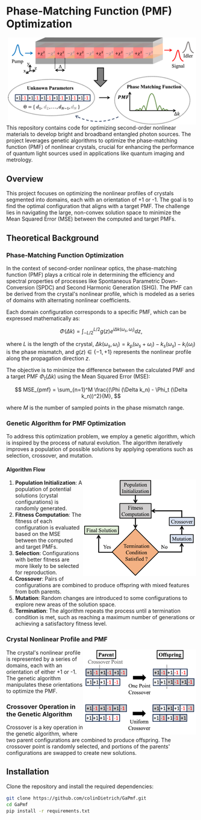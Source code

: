 # Phase-Matching Function (PMF) Optimization
<img src="images/pmfScheme.png" width="500" align="right">

This repository contains code for optimizing second-order nonlinear materials to develop bright and broadband entangled photon sources. The project leverages genetic algorithms to optimize the phase-matching function (PMF) of nonlinear crystals, crucial for enhancing the performance of quantum light sources used in applications like quantum imaging and metrology.

## Overview

This project focuses on optimizing the nonlinear profiles of crystals segmented into domains, each with an orientation of +1 or -1. The goal is to find the optimal configuration that aligns with a target PMF. The challenge lies in navigating the large, non-convex solution space to minimize the Mean Squared Error (MSE) between the computed and target PMFs.

## Theoretical Background

### Phase-Matching Function Optimization

In the context of second-order nonlinear optics, the phase-matching function (PMF) plays a critical role in determining the efficiency and spectral properties of processes like Spontaneous Parametric Down-Conversion (SPDC) and Second Harmonic Generation (SHG). The PMF can be derived from the crystal's nonlinear profile, which is modeled as a series of domains with alternating nonlinear coefficients.

Each domain configuration corresponds to a specific PMF, which can be expressed mathematically as:

$$
\Phi(\Delta k) = \int_{-L/2}^{L/2} g(z) e^{i \Delta k (\omega_s, \omega_i)} dz,
$$

where $L$ is the length of the crystal, $\Delta k (\omega_s, \omega_i) = k_p(\omega_s + \omega_i) - k_s(\omega_s) - k_i(\omega_i)$ is the phase mismatch, and $g(z) \in \{-1, +1\}$ represents the nonlinear profile along the propagation direction $z$.

The objective is to minimize the difference between the calculated PMF and a target PMF $\Phi_t(\Delta k)$ using the Mean Squared Error (MSE):

$$
MSE_{pmf} = \sum_{n=1}^M \frac{(\Phi (\Delta k_n) - \Phi_t (\Delta k_n))^2}{M},
$$

where $M$ is the number of sampled points in the phase mismatch range.

### Genetic Algorithm for PMF Optimization

To address this optimization problem, we employ a genetic algorithm, which is inspired by the process of natural evolution. The algorithm iteratively improves a population of possible solutions by applying operations such as selection, crossover, and mutation.

#### Algorithm Flow
<img src="images/algoo.png" width="300" align="right">

1. **Population Initialization**: A population of potential solutions (crystal configurations) is randomly generated.
2. **Fitness Computation**: The fitness of each configuration is evaluated based on the MSE between the computed and target PMFs.
3. **Selection**: Configurations with better fitness are more likely to be selected for reproduction.
4. **Crossover**: Pairs of configurations are combined to produce offspring with mixed features from both parents.
5. **Mutation**: Random changes are introduced to some configurations to explore new areas of the solution space.
6. **Termination**: The algorithm repeats the process until a termination condition is met, such as reaching a maximum number of generations or achieving a satisfactory fitness level.

### Crystal Nonlinear Profile and PMF
<img src="images/gaSheme.png" width="300" align="right">

The crystal's nonlinear profile is represented by a series of domains, each with an orientation of either +1 or -1. The genetic algorithm manipulates these orientations to optimize the PMF.

### Crossover Operation in the Genetic Algorithm

Crossover is a key operation in the genetic algorithm, where two parent configurations are combined to produce offspring. The crossover point is randomly selected, and portions of the parents' configurations are swapped to create new solutions.

## Installation

Clone the repository and install the required dependencies:

```bash
git clone https://github.com/colinDietrich/GaPmf.git
cd GaPmf
pip install -r requirements.txt
